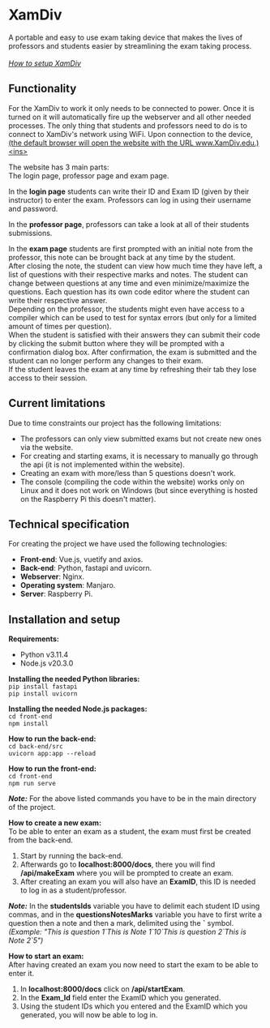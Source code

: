 # XamDiv
A portable and easy to use exam taking device that makes the lives of professors and students easier by streamlining the exam taking process. <br><br>
_[How to setup XamDiv](#installation-and-setup)_

## Functionality
For the XamDiv to work it only needs to be connected to power. Once it is turned on it will automatically fire up the webserver and all other needed processes. The only thing that students and professors need to do is to connect to XamDiv's network using WiFi. Upon connection to the device, <ins>(the default browser will open the website with the URL www.XamDiv.edu.)<ins> <br>

The website has 3 main parts: <br>
The login page, professor page and exam page. <br>

In the **login page** students can write their ID and Exam ID (given by their instructor) to enter the exam. Professors can log in using their username and password. <br>

In the **professor page**, professors can take a look at all of their students submissions.

In the **exam page** students are first prompted with an initial note from the professor, this note can be brought back at any time by the student. <br>
After closing the note, the student can view how much time they have left, a list of questions with their respective marks and notes. The student can change between questions at any time and even minimize/maximize the questions. Each question has its own code editor where the student can write their respective answer. <br>
Depending on the professor, the students might even have access to a compiler which can be used to test for syntax errors (but only for a limited amount of times per question). <br>
When the student is satisfied with their answers they can submit their code by clicking the submit button where they will be prompted with a confirmation dialog box. After confirmation, the exam is submitted and the student can no longer perform any changes to their exam. <br>
If the student leaves the exam at any time by refreshing their tab they lose access to their session.

## Current limitations
Due to time constraints our project has the following limitations:
- The professors can only view submitted exams but not create new ones via the website.
- For creating and starting exams, it is necessary to manually go through the api (it is not implemented within the website).
- Creating an exam with more/less than 5 questions doesn't work.
- The console (compiling the code within the website) works only on Linux and it does not work on Windows (but since everything is hosted on the Raspberry Pi this doesn't matter).

## Technical specification
For creating the project we have used the following technologies: <br>
- **Front-end**: Vue.js, vuetify and axios.
- **Back-end**: Python, fastapi and uvicorn.
- **Webserver**: Nginx.
- **Operating system**: Manjaro.
- **Server**: Raspberry Pi.

## Installation and setup
**Requirements:**
- Python v3.11.4
- Node.js v20.3.0

**Installing the needed Python libraries:** <br>
`pip install fastapi` <br>
`pip install uvicorn` <br>

**Installing the needed Node.js packages:** <br>
`cd front-end` <br>
`npm install` <br>

**How to run the back-end:** <br>
`cd back-end/src` <br>
`uvicorn app:app --reload` <br>

**How to run the front-end:** <br>
`cd front-end` <br>
`npm run serve` <br>

**_Note:_** For the above listed commands you have to be in the main directory of the project. <br>

**How to create a new exam:** <br>
To be able to enter an exam as a student, the exam must first be created from the back-end. <br>
1. Start by running the back-end. <br>
2. Afterwards go to **localhost:8000/docs**, there you will find **/api/makeExam** where you will be prompted to create an exam. <br>
3. After creating an exam you will also have an **ExamID**, this ID is needed to log in as a student/professor. <br>

**_Note:_** In the **studentsIds** variable you have to delimit each student ID using commas, and in the **questionsNotesMarks** variable you have to first write a question then a note and then a mark, delimited using the **\`** symbol. <br>
_(Example: "This is question 1\`This is Note 1\`10\`This is question 2\`This is Note 2\`5")_

**How to start an exam:** <br>
After having created an exam you now need to start the exam to be able to enter it. <br>
1. In **localhost:8000/docs** click on **/api/startExam**. <br>
2. In the **Exam_Id** field enter the ExamID which you generated. <br>
3. Using the student IDs which you entered and the ExamID which you generated, you will now be able to log in.
